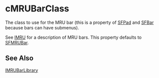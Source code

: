 ﻿# cMRUBarClass

The class to use for the MRU bar (this is a property of [SFPad](Class%20SFPad.md) and [SFBar](Class%20SFBar.md) because bars can have submenus).

See [lMRU](lMRU.md) for a description of MRU bars. This property defaults to [SFMRUBar](Class%20SFMRUBar.md).

## See Also

[lMRUBarLibrary](lMRUBarLibrary.md)